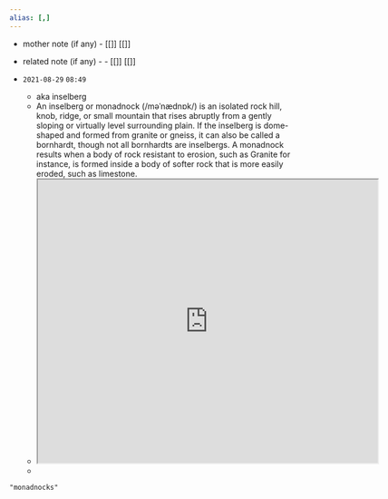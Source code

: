 ```yaml
---
alias: [,]
---
```

- mother note (if any)
		- [[]] [[]]
- related note (if any) -
		- [[]] [[]]


- `2021-08-29`  `08:49`
	- aka inselberg
	- An inselberg or monadnock (/məˈnædnɒk/) is an isolated rock hill, knob, ridge, or small mountain that rises abruptly from a gently sloping or virtually level surrounding plain. If the inselberg is dome-shaped and formed from granite or gneiss, it can also be called a bornhardt, though not all bornhardts are inselbergs. A monadnock results when a body of rock resistant to erosion, such as Granite for instance, is formed inside a body of softer rock that is more easily eroded, such as limestone. 
	- <iframe src="https://en.wikipedia.org/wiki/Inselberg" width="600" height="500" ></iframe>
	- 

```query
"monadnocks"
```